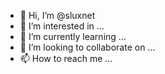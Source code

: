- 👋 Hi, I’m @sluxnet
- 👀 I’m interested in ...
- 🌱 I’m currently learning ...
- 💞️ I’m looking to collaborate on ...
- 📫 How to reach me ...

<!---
sluxnet/sluxnet is a ✨ special ✨ repository because its `README.md` (this file) appears on your GitHub profile.
You can click the Preview link to take a look at your changes.
--->
